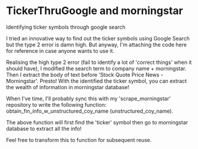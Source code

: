 # TickerThruGoogle and morningstar
Identifying ticker symbols through google search

I tried an innovative way to find out the ticker symbols using Google Search but the type 2 error is damn high. But anyway, I'm attaching the code here for reference in case anyone wants to use it.

Realising the high type 2 error (fail to identify a lot of 'correct things' when it should have), I modified the search term to company name + morningstar. Then I extract the body of text before 'Stock Quote Price News - Morningstar'. Presto! With the identified the ticker symbol, you can extract the wealth of information in morningstar database!

When I've time, I'll probably sync this with my 'scrape_morningstar' repository to write the following function: obtain_fin_info_w_unstructured_coy_name (unstructured_coy_name).

The above function will first find the 'ticker' symbol then go to morningstar database to extract all the info!

Feel free to transform this to function for subsequent reuse. 
